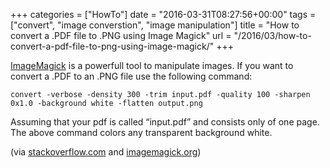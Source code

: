 +++
categories = ["HowTo"]
date = "2016-03-31T08:27:56+00:00"
tags = ["convert", "image converstion", "image manipulation"]
title = "How to convert a .PDF file to .PNG using Image Magick"
url = "/2016/03/how-to-convert-a-pdf-file-to-png-using-image-magick/"
+++

[ImageMagick](http://www.imagemagick.org) is a powerfull tool to manipulate images. If you want to convert a .PDF to an .PNG file use the following command:

`convert -verbose -density 300 -trim input.pdf -quality 100 -sharpen 0x1.0 -background white -flatten output.png`

Assuming that your pdf is called &#8220;input.pdf&#8221; and consists only of one page. The above command colors any transparent background white.

(via <a href="http://stackoverflow.com/questions/6605006/convert-pdf-to-image-with-high-resolution" target="_blank">stackoverflow.com</a> and <a href="https://imagemagick.org/discourse-server/viewtopic.php?t=22275#p92703" target="_blank">imagemagick.org</a>)